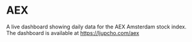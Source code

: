 # AEX
A live dashboard showing daily data for the AEX Amsterdam stock index. The dashboard is available at https://ljupcho.com/aex
